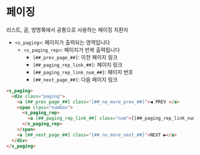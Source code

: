 # 페이징

리스트, 글, 방명록에서 공통으로 사용하는 페이징 치환자

- `<s_paging>`: 페이지가 출력되는 영역입니다
  - `<s_paging_rep>`: 페이지가 반복 출력됩니다
    - `[##_prev_page_##]`: 이전 페이지 링크
    - `[##_paging_rep_link_##]`: 페이지 링크
    - `[##_paging_rep_link_num_##]`: 페이지 번호
    - `[##_next_page_##]`: 다음 페이지 링크 

```html
<s_paging>
  <div class="paging">
    <a [##_prev_page_##] class="[##_no_more_prev_##]">◀ PREV </a>
    <span class="numbox">
      <s_paging_rep>
        <a [##_paging_rep_link_##] class="num">[[##_paging_rep_link_num_##]]</a>
      </s_paging_rep>
    </span>
    <a [##_next_page_##] class="[##_no_more_next_##]">NEXT ▶</a>
  </div>
</s_paging>
```
